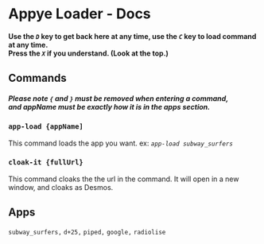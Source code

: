 # Appye Loader - Docs
#### Use the *`D`* key to get back here at any time, use the *`C`* key to load command at any time. <br /> Press the *`X`* if you understand. (Look at the top.)
## Commands
##### Please note `{` and `}` must be removed when entering a command,<br /> and appName must be exactly how it is in the apps section.
### `app-load {appName]`
This command loads the app you want. ex: *`app-load subway_surfers`*
### `cloak-it {fullUrl}`
This command cloaks the the url in the command. It will open in a new window, and cloaks as Desmos.
## Apps
`subway_surfers,`
`d+25,`
`piped,`
`google,`
`radiolise`
